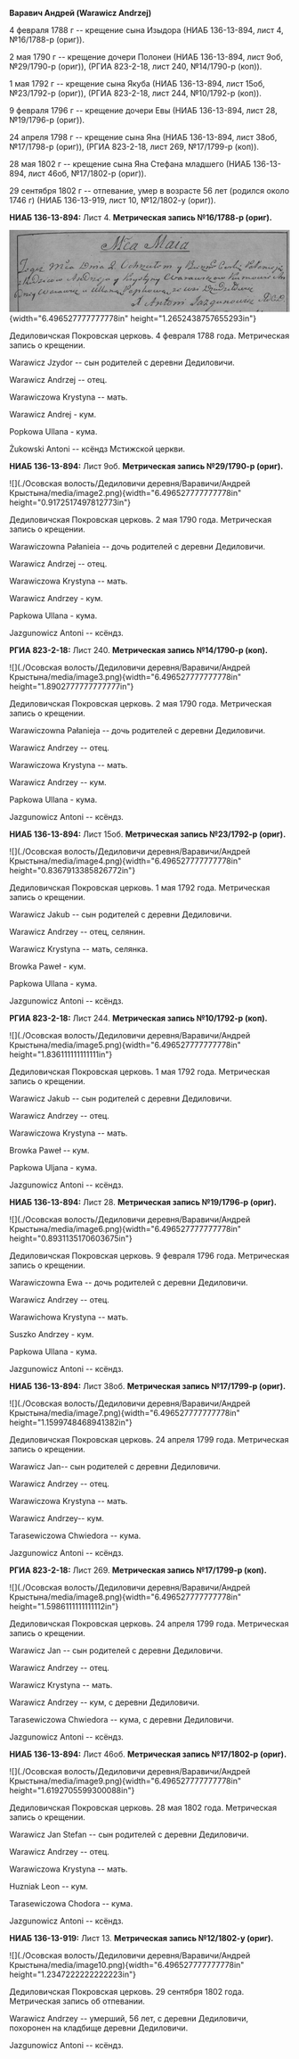**Варавич Андрей (Warawicz Andrzej)**

4 февраля 1788 г -- крещение сына Изыдора (НИАБ 136-13-894, лист 4,
№16/1788-р (ориг)).

2 мая 1790 г -- крещение дочери Полонеи (НИАБ 136-13-894, лист 9об,
№29/1790-р (ориг)), (РГИА 823-2-18, лист 240, №14/1790-р (коп)).

1 мая 1792 г -- крещение сына Якуба (НИАБ 136-13-894, лист 15об,
№23/1792-р (ориг)), (РГИА 823-2-18, лист 244, №10/1792-р (коп)).

9 февраля 1796 г -- крещение дочери Евы (НИАБ 136-13-894, лист 28,
№19/1796-р (ориг)).

24 апреля 1798 г -- крещение сына Яна (НИАБ 136-13-894, лист 38об,
№17/1798-р (ориг)), (РГИА 823-2-18, лист 269, №17/1799-р (коп)).

28 мая 1802 г -- крещение сына Яна Стефана младшего (НИАБ 136-13-894,
лист 46об, №17/1802-р (ориг)).

29 сентября 1802 г -- отпевание, умер в возрасте 56 лет (родился около
1746 г) (НИАБ 136-13-919, лист 10, №12/1802-у (ориг)).

**НИАБ 136-13-894:** Лист 4. **Метрическая запись №16/1788-р (ориг).**

![](./media/cd67fc5c933bbcc456796d4c79143dff1a84c14b.png){width="6.496527777777778in"
height="1.2652438757655293in"}

Дедиловичская Покровская церковь. 4 февраля 1788 года. Метрическая
запись о крещении.

Warawicz Jzydor -- сын родителей с деревни Дедиловичи.

Warawicz Andrzej -- отец.

Warawiczowa Krystyna -- мать.

Warawicz Andrej - кум.

Popkowa Ullana - кума.

Żukowski Antoni -- ксёндз Мстижской церкви.

**НИАБ 136-13-894:** Лист 9об. **Метрическая запись №29/1790-р (ориг).**

![](./Осовская волость/Дедиловичи деревня/Варавичи/Андрей Крыстына/media/image2.png){width="6.496527777777778in"
height="0.9172517497812773in"}

Дедиловичская Покровская церковь. 2 мая 1790 года. Метрическая запись о
крещении.

Warawiczowna Pałanieia -- дочь родителей с деревни Дедиловичи.

Warawicz Andrzej -- отец.

Warawiczowa Krystyna -- мать.

Warawicz Andrzey - кум.

Papkowa Ullana - кума.

Jazgunowicz Antoni -- ксёндз.

**РГИА 823-2-18:** Лист 240. **Метрическая запись №14/1790-р (коп).**

![](./Осовская волость/Дедиловичи деревня/Варавичи/Андрей Крыстына/media/image3.png){width="6.496527777777778in"
height="1.8902777777777777in"}

Дедиловичская Покровская церковь. 2 мая 1790 года. Метрическая запись о
крещении.

Warawiczowna Pałanieja -- дочь родителей с деревни Дедиловичи.

Warawicz Andrzey -- отец.

Warawiczowa Krystyna -- мать.

Warawicz Andrzey -- кум.

Papkowa Ullana - кума.

Jazgunowicz Antoni -- ксёндз.

**НИАБ 136-13-894:** Лист 15об. **Метрическая запись №23/1792-р
(ориг).**

![](./Осовская волость/Дедиловичи деревня/Варавичи/Андрей Крыстына/media/image4.png){width="6.496527777777778in"
height="0.8367913385826772in"}

Дедиловичская Покровская церковь. 1 мая 1792 года. Метрическая запись о
крещении.

Warawicz Jakub -- сын родителей с деревни Дедиловичи.

Warawicz Andrzey -- отец, селянин.

Warawicz Krystyna -- мать, селянка.

Browka Paweł - кум.

Papkowa Ullana - кума.

Jazgunowicz Antoni -- ксёндз.

**РГИА 823-2-18:** Лист 244. **Метрическая запись №10/1792-р (коп).**

![](./Осовская волость/Дедиловичи деревня/Варавичи/Андрей Крыстына/media/image5.png){width="6.496527777777778in"
height="1.836111111111111in"}

Дедиловичская Покровская церковь. 1 мая 1792 года. Метрическая запись о
крещении.

Warawicz Jakub -- сын родителей с деревни Дедиловичи.

Warawicz Andrzey -- отец.

Warawiczowa Krystyna -- мать.

Browka Paweł -- кум.

Papkowa Uljana - кума.

Jazgunowicz Antoni -- ксёндз.

**НИАБ 136-13-894:** Лист 28. **Метрическая запись №19/1796-р (ориг).**

![](./Осовская волость/Дедиловичи деревня/Варавичи/Андрей Крыстына/media/image6.png){width="6.496527777777778in"
height="0.8931135170603675in"}

Дедиловичская Покровская церковь. 9 февраля 1796 года. Метрическая
запись о крещении.

Warawiczowna Ewa -- дочь родителей с деревни Дедиловичи.

Warawicz Andrzey -- отец.

Warawichowa Krystyna -- мать.

Suszko Andrzey - кум.

Papkowa Ullana - кума.

Jazgunowicz Antoni -- ксёндз.

**НИАБ 136-13-894:** Лист 38об. **Метрическая запись №17/1799-р
(ориг).**

![](./Осовская волость/Дедиловичи деревня/Варавичи/Андрей Крыстына/media/image7.png){width="6.496527777777778in"
height="1.1599748468941382in"}

Дедиловичская Покровская церковь. 24 апреля 1799 года. Метрическая
запись о крещении.

Warawicz Jan-- сын родителей с деревни Дедиловичи.

Warawicz Andrzey -- отец.

Warawiczowa Krystyna -- мать.

Warawicz Andrzey-- кум.

Tarasewiczowa Chwiedora -- кума.

Jazgunowicz Antoni -- ксёндз.

**РГИА 823-2-18:** Лист 269. **Метрическая запись №17/1799-р (коп).**

![](./Осовская волость/Дедиловичи деревня/Варавичи/Андрей Крыстына/media/image8.png){width="6.496527777777778in"
height="1.5986111111111112in"}

Дедиловичская Покровская церковь. 24 апреля 1799 года. Метрическая
запись о крещении.

Warawicz Jan -- сын родителей с деревни Дедиловичи.

Warawicz Andrzey -- отец.

Warawicz Krystyna -- мать.

Warawicz Andrzey -- кум, с деревни Дедиловичи.

Tarasewiczowa Chwiedora -- кума, с деревни Дедиловичи.

Jazgunowicz Antoni -- ксёндз.

**НИАБ 136-13-894:** Лист 46об. **Метрическая запись №17/1802-р
(ориг).**

![](./Осовская волость/Дедиловичи деревня/Варавичи/Андрей Крыстына/media/image9.png){width="6.496527777777778in"
height="1.6192705599300088in"}

Дедиловичская Покровская церковь. 28 мая 1802 года. Метрическая запись о
крещении.

Warawicz Jan Stefan -- сын родителей с деревни Дедиловичи.

Warawicz Andrzey -- отец.

Warawiczowa Krystyna -- мать.

Huzniak Leon -- кум.

Tarasewiczowa Chodora -- кума.

Jazgunowicz Antoni -- ксёндз.

**НИАБ 136-13-919:** Лист 13. **Метрическая запись №12/1802-у (ориг).**

![](./Осовская волость/Дедиловичи деревня/Варавичи/Андрей Крыстына/media/image10.png){width="6.496527777777778in"
height="1.2347222222222223in"}

Дедиловичская Покровская церковь. 29 сентября 1802 года. Метрическая
запись об отпевании.

Warawicz Andrzey -- умерший, 56 лет, с деревни Дедиловичи, похоронен на
кладбище деревни Дедиловичи.

Jazgunowicz Antoni -- ксёндз.
